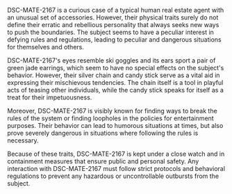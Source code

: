 DSC-MATE-2167 is a curious case of a typical human real estate agent with an unusual set of accessories. However, their physical traits surely do not define their erratic and rebellious personality that always seeks new ways to push the boundaries. The subject seems to have a peculiar interest in defying rules and regulations, leading to peculiar and dangerous situations for themselves and others.

DSC-MATE-2167's eyes resemble ski goggles and its ears sport a pair of green jade earrings, which seem to have no special effects on the subject's behavior. However, their silver chain and candy stick serve as a vital aid in expressing their mischievous tendencies. The chain itself is a tool in playful acts of teasing other individuals, while the candy stick speaks for itself as a treat for their impetuousness.

Moreover, DSC-MATE-2167 is visibly known for finding ways to break the rules of the system or finding loopholes in the policies for entertainment purposes. Their behavior can lead to humorous situations at times, but also prove severely dangerous in situations where following the rules is necessary.

Because of these traits, DSC-MATE-2167 is kept under a close watch and in containment measures that ensure public and personal safety. Any interaction with DSC-MATE-2167 must follow strict protocols and behavioral regulations to prevent any hazardous or uncontrollable outbursts from the subject.